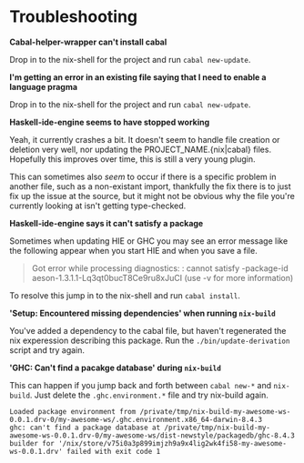 # Troubleshooting

**Cabal-helper-wrapper can't install cabal**

Drop in to the nix-shell for the project and run `cabal new-update`.

**I'm getting an error in an existing file saying that I need to enable a language pragma**

Drop in to the nix-shell for the project and run `cabal new-udpate`.

**Haskell-ide-engine seems to have stopped working**

Yeah, it currently crashes a bit. It doesn't seem to handle file creation or deletion very well, nor updating the PROJECT_NAME.{nix|cabal} files. Hopefully this improves over time, this is still a very young plugin.

This can sometimes also *seem* to occur if there is a specific problem in another file, such as a non-existant import, thankfully the fix there is to just fix up the issue at the source, but it might not be obvious why the file you're currently looking at isn't getting type-checked.

**Haskell-ide-engine says it can't satisfy a package**

Sometimes when updating HIE or GHC you may see an error message like the following appear when you start HIE and when you save a file.

> Got error while processing diagnostics: <command line>: cannot satisfy -package-id aeson-1.3.1.1-Lq3qt0bucT8Ce9ru8xJuCI (use -v for more information)

To resolve this jump in to the nix-shell and run `cabal install`.


**'Setup: Encountered missing dependencies' when running `nix-build`**

You've added a dependency to the cabal file, but haven't regenerated the nix experession describing this package. Run the `./bin/update-derivation` script and try again.

**'GHC: Can't find a pacakge database' during `nix-build`**

This can happen if you jump back and forth between `cabal new-*` and `nix-build`. Just delete the `.ghc.environment.*` file and try nix-build again.

```
Loaded package environment from /private/tmp/nix-build-my-awesome-ws-0.0.1.drv-0/my-awesome-ws/.ghc.environment.x86_64-darwin-8.4.3
ghc: can't find a package database at /private/tmp/nix-build-my-awesome-ws-0.0.1.drv-0/my-awesome-ws/dist-newstyle/packagedb/ghc-8.4.3
builder for '/nix/store/v75i0a3p899imjzh9a9x4lig2wk4fi58-my-awesome-ws-0.0.1.drv' failed with exit code 1
```
